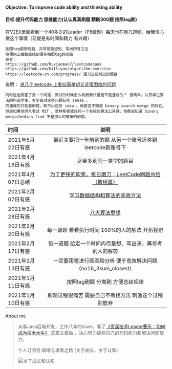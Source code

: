 
#### Objective: To improve code ability and thinking ability
#### 目标:提升代码能力 思维能力(认认真真刷题 精刷300题 按照tag刷)
在V2EX里面看到一个40多岁的Leader（P8级别）每天也在刷几道题，给我信心做这个事情（前提是有时间和精力 有兴趣）
```
按照tag顺序刷题，并尽可能想到、写出所有方法
随便网上搜都能找到很多按照tag的总结
参考：
https://github.com/huxiaoman7/leetcodebook
https://github.com/billryan/algorithm-exercise
https://leetcode-cn.com/progress/ 温习之前刷过的题目
```

说明：
[说几个leetcode 上看似简单却又非常困难的问题](https://v2ex.com/t/723418#reply10)
```
同时这也回答了另一个问题：面试的时候怎么判断面试者是不是速成的？ 很简单，认真学过算法的科班学生，多少会对这些问题有些 sense 。
而速成的只能靠刷题，刷不出这些 idea 。他甚至不知道 binary search merge 的存在。
但是如果他但凡看过 MIT 、普林斯顿或任何一个名校的算法公开课，他都会知道 binary merge/median find 不是那么的简单的问题。
```
| 时间      | 说明 |   
| :--------- | :--: | 
|   2021年5月22日有感   | 最近主要把一年前刷的题 从另一个账号迁移到leetcode新账号下 |
|   2021年4月16日有感   | 尽量多刷同一类型的题目 |
|   2021年4月07日总结   |  [为了更快的砍柴，每日磨刀：LeetCode刷题总结（数组篇）](https://mp.weixin.qq.com/s/Av3wcmu3vUCT3QTi7luk2Q)  |
| 2021年3月07日有感 |  [学习数据结构和算法的高效方法](https://labuladong.github.io/algo/算法思维系列/学习数据结构和算法的高效方法.html)  |
| 2021年2月28日有感 |  [八大算法思想](https://my.oschina.net/u/4594475/blog/4487406)  |
|2021年2月20日有感|每一道题 看看执行时间 100%的人的解法 开拓视野|
|2021年2月17日有感|每一道题 给定一个时间内尽量想、写出来，再参考别人的解答|
|2021年2月13日有感|一定要用笔进行画画和分析 便于高效解决问题 （no16_3sum_closest）|
|2021年1月11日有感|按照tag刷题 分类刷 方便总结规律|
|2021年1月10日有感|刷题过程很痛苦 需要自己不断找方法 刺激这个过程 别放弃|

About me
> 从事Java后端开发，工作八年的loser。看了[《资深技术Leader曹乐：如何成为技术大牛》](https://mp.weixin.qq.com/s/PpesrPQ6y0s1gtLOC3jeAQ) 这篇文章后 ，决心努力提高自己的代码能力和解决问题能力。
>
> 个人订阅号:熵增与求索之路 (关于成长，关于认知)
>
>![关于成长和认知](https://static01.imgkr.com/temp/6b84a41bd5e54585876f33e9baffc7b7.jpg)
